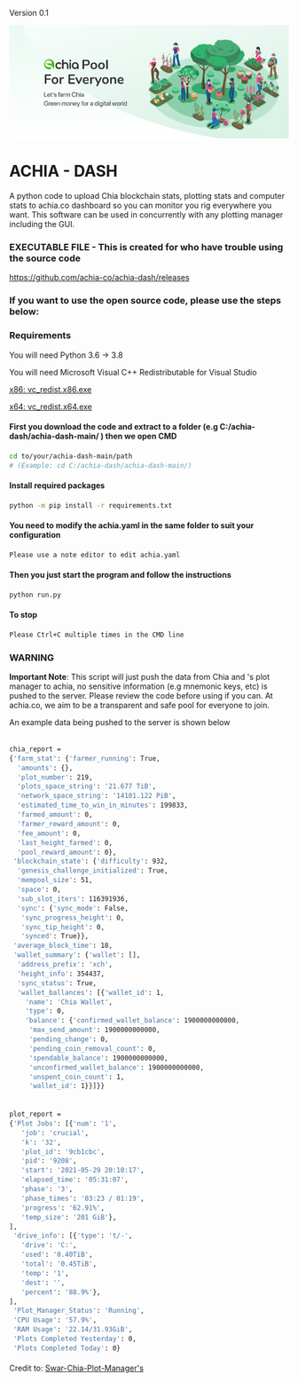Version 0.1

![Image of achia.co](https://github.com/achia-co/achia-dash/blob/main/img/achia.png)

# ACHIA - DASH
A python code to upload Chia blockchain stats, plotting stats and computer stats to achia.co dashboard so you can monitor you rig everywhere you want. This software can be used in concurrently with any plotting manager including the GUI.

### EXECUTABLE FILE - This is created for who have trouble using the source code

https://github.com/achia-co/achia-dash/releases


### If you want to use the open source code, please use the steps below:

### Requirements

You will need Python 3.6 -> 3.8 

You will need Microsoft Visual C++ Redistributable for Visual Studio 

[x86: vc_redist.x86.exe](https://aka.ms/vs/16/release/vc_redist.x86.exe)

[x64: vc_redist.x64.exe](https://aka.ms/vs/16/release/vc_redist.x64.exe)
 
#### First you download the code and extract to a folder (e.g C:/achia-dash/achia-dash-main/ ) then we open CMD

```bash
cd to/your/achia-dash-main/path
# (Example: cd C:/achia-dash/achia-dash-main/)
```
#### Install required packages

```bash
python -m pip install -r requirements.txt
```

#### You need to modify the achia.yaml in the same folder to suit your configuration

```bash
Please use a note editor to edit achia.yaml
```

#### Then you just start the program and follow the instructions

```bash
python run.py
```

#### To stop

```bash
Please Ctrl+C multiple times in the CMD line
```

### WARNING 
**Important Note**: This script will just push the data from Chia and 's plot manager to achia, no sensitive information (e.g mnemonic keys, etc) is pushed to the server. Please review the code before using if you can. At achia.co, we aim to be a transparent and safe pool for everyone to join.

An example data being pushed to the server is shown below

```bash

chia_report =
{'farm_stat': {'farmer_running': True,
  'amounts': {},
  'plot_number': 219,
  'plots_space_string': '21.677 TiB',
  'network_space_string': '14101.122 PiB',
  'estimated_time_to_win_in_minutes': 199833,
  'farmed_amount': 0,
  'farmer_reward_amount': 0,
  'fee_amount': 0,
  'last_height_farmed': 0,
  'pool_reward_amount': 0},
 'blockchain_state': {'difficulty': 932,
  'genesis_challenge_initialized': True,
  'mempool_size': 51,
  'space': 0,
  'sub_slot_iters': 116391936,
  'sync': {'sync_mode': False,
   'sync_progress_height': 0,
   'sync_tip_height': 0,
   'synced': True}},
 'average_block_time': 18,
 'wallet_summary': {'wallet': [],
  'address_prefix': 'xch',
  'height_info': 354437,
  'sync_status': True,
  'wallet_ballances': [{'wallet_id': 1,
    'name': 'Chia Wallet',
    'type': 0,
    'balance': {'confirmed_wallet_balance': 1900000000000,
     'max_send_amount': 1900000000000,
     'pending_change': 0,
     'pending_coin_removal_count': 0,
     'spendable_balance': 1900000000000,
     'unconfirmed_wallet_balance': 1900000000000,
     'unspent_coin_count': 1,
     'wallet_id': 1}}]}}


plot_report =
{'Plot Jobs': [{'num': '1',
   'job': 'crucial',
   'k': '32',
   'plot_id': '9cb1cbc',
   'pid': '9208',
   'start': '2021-05-29 20:10:17',
   'elapsed_time': '05:31:07',
   'phase': '3',
   'phase_times': '03:23 / 01:19',
   'progress': '62.91%',
   'temp_size': '201 GiB'},
],
 'drive_info': [{'type': 't/-',
   'drive': 'C:',
   'used': '0.40TiB',
   'total': '0.45TiB',
   'temp': '1',
   'dest': '',
   'percent': '88.9%'},
],
 'Plot_Manager_Status': 'Running',
 'CPU Usage': '57.9%',
 'RAM Usage': '22.14/31.93GiB',
 'Plots Completed Yesterday': 0,
 'Plots Completed Today': 0}
```

#### 
Credit to: 
[Swar-Chia-Plot-Manager's](https://github.com/swar/Swar-Chia-Plot-Manager)
